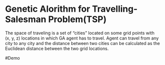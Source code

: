 # Genetic Alorithm for Travelling-Salesman Problem(TSP)

The space of traveling is a set of “cities” located on some grid points with (x, y, z) locations in which GA agent has to travel. Agent can travel from any city to any city and the distance between two cities can be calculated as the Euclidean distance between the two grid locations.


#Demo
